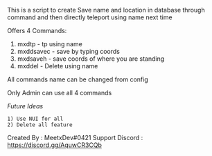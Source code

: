 This is a script to create Save name and location in database through command and then directly teleport using name next time

Offers 4 Commands:

1) mxdtp - tp using name
2) mxddsavec - save by typing coords 
3) mxdsaveh - save coords of where you are standing
4) mxddel - Delete using name

All commands name can be changed from config

Only Admin can use all 4 commands

*Future Ideas*
```
1) Use NUI for all
2) Delete all feature
```

Created By : MeetxDev#0421
Support Discord : https://discord.gg/AquwCR3CQb
